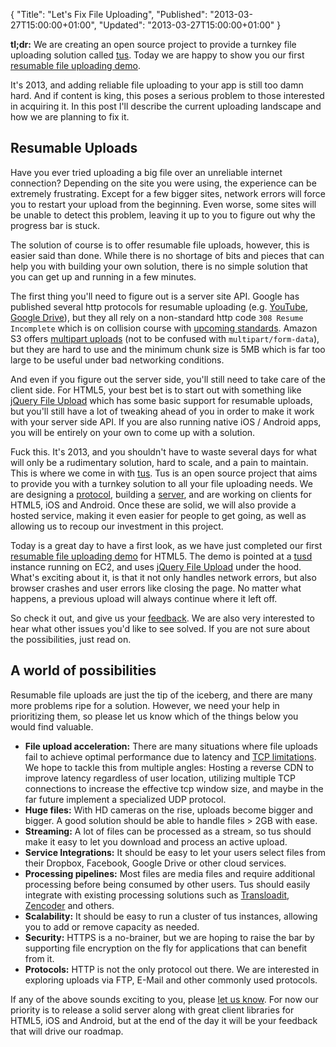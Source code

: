 {
  "Title": "Let's Fix File Uploading",
  "Published": "2013-03-27T15:00:00+01:00",
  "Updated": "2013-03-27T15:00:00+01:00"
}

**tl;dr:** We are creating an open source project to provide a turnkey file
uploading solution called [tus](http://www.tus.io/). Today we are happy to show
you our first [resumable file uploading demo](http://www.tus.io/demo.html).

It's 2013, and adding reliable file uploading to your app is still too damn
hard. And if content is king, this poses a serious problem to those interested
in acquiring it. In this post I'll describe the current uploading landscape and how we
are planning to fix it.

## Resumable Uploads

Have you ever tried uploading a big file over an unreliable internet
connection? Depending on the site you were using, the experience can be
extremely frustrating. Except for a few bigger sites, network errors will
force you to restart your upload from the beginning. Even worse, some sites
will be unable to detect this problem, leaving it up to you to figure out why
the progress bar is stuck.

The solution of course is to offer resumable file uploads, however, this is
easier said than done. While there is no shortage of bits and pieces that can
help you with building your own solution, there is no simple solution that you
can get up and running in a few minutes.

The first thing you'll need to figure out is a server site API. Google has
published several http protocols for resumable uploading (e.g.
[YouTube](https://developers.google.com/youtube/v3/guides/using_resumable_upload_protocol),
[Google Drive](https://developers.google.com/drive/manage-uploads)), but they
all rely on a non-standard http code `308 Resume Incomplete` which is on
collision course with [upcoming
standards](http://tools.ietf.org/html/draft-reschke-http-status-308-07). Amazon
S3 offers [multipart
uploads](http://docs.aws.amazon.com/AmazonS3/latest/dev/UsingRESTAPImpUpload.html)
(not to be confused with `multipart/form-data`), but they are hard to use and
the minimum chunk size is 5MB which is far too large to be useful under bad
networking conditions.

And even if you figure out the server side, you'll still need to take care of
the client side. For HTML5, your best bet is to start out with something
like [jQuery File Upload](http://blueimp.github.com/jQuery-File-Upload/) which
has some basic support for resumable uploads, but you'll still have a lot of
tweaking ahead of you in order to make it work with your server side API. If
you are also running native iOS / Android apps, you will be entirely on your
own to come up with a solution.

Fuck this. It's 2013, and you shouldn't have to waste several days for what
will only be a rudimentary solution, hard to scale, and a pain to maintain.
This is where we come in with [tus](http://tus.io/). Tus is an open source
project that aims to provide you with a turnkey solution to all your file
uploading needs. We are designing a
[protocol](http://www.tus.io/docs/http-protocol.html), building a
[server](https://github.com/tus/tusd), and are working on clients for HTML5,
iOS and Android. Once these are solid, we will also provide a hosted service,
making it even easier for people to get going, as well as allowing us to recoup
our investment in this project.

Today is a great day to have a first look, as we have just completed our first
[resumable file uploading demo](http://www.tus.io/demo.html) for HTML5. The
demo is pointed at a [tusd](http://github.com/tus/tusd) instance running on
EC2, and uses [jQuery File
Upload](http://blueimp.github.com/jQuery-File-Upload/) under the hood. What's
exciting about it, is that it not only handles network errors, but also browser
crashes and user errors like closing the page. No matter what happens, a
previous upload will always continue where it left off.

So check it out, and give us your
[feedback](https://github.com/tus/tus.io/issues/new?labels=feedback). We are
also very interested to hear what other issues you'd like to see solved. If you
are not sure about the possibilities, just read on.

## A world of possibilities

Resumable file uploads are just the tip of the iceberg, and there are many more
problems ripe for a solution. However, we need your help in prioritizing them,
so please let us know which of the things below you would find valuable.

* **File upload acceleration:** There are many situations where file uploads
  fail to achieve optimal performance due to latency and [TCP
  limitations](http://en.wikipedia.org/wiki/Bandwidth-delay_product). We hope
  to tackle this from multiple angles: Hosting a reverse CDN to improve latency
  regardless of user location, utilizing multiple TCP connections to increase
  the effective tcp window size, and maybe in the far future implement a
  specialized UDP protocol.
* **Huge files:** With HD cameras on the rise, uploads become bigger and bigger. A
  good solution should be able to handle files > 2GB with ease.
* **Streaming:** A lot of files can be processed as a stream, so tus should
  make it easy to let you download and process an active upload.
* **Service Integrations:** It should be easy to let your users select files
  from their Dropbox, Facebook, Google Drive or other cloud services.
* **Processing pipelines:** Most files are media files and require additional
  processing before being consumed by other users. Tus should easily integrate
  with existing processing solutions such as
  [Transloadit](http://transloadit.com/), [Zencoder](http://zencoder.com/) and
  others.
* **Scalability:** It should be easy to run a cluster of tus instances, allowing
  you to add or remove capacity as needed.
* **Security:** HTTPS is a no-brainer, but we are hoping to raise the bar by
  supporting file encryption on the fly for applications that can benefit from it.
* **Protocols:** HTTP is not the only protocol out there. We are interested in
  exploring uploads via FTP, E-Mail and other commonly used protocols.

If any of the above sounds exciting to you, please [let us
know](https://github.com/tus/tus.io/issues/new?labels=feedback). For now our
priority is to release a solid server along with great client libraries for
HTML5, iOS and Android, but at the end of the day it will be your feedback
that will drive our roadmap.
